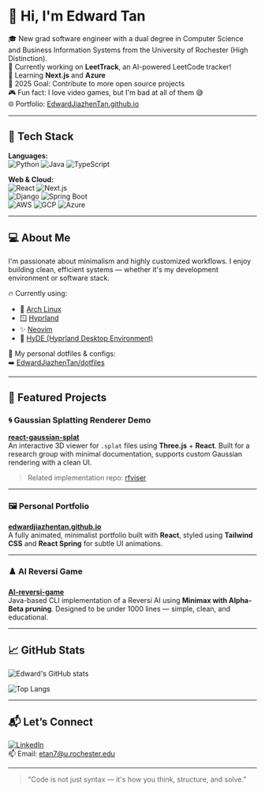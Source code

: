 # 👋 Hi, I'm Edward Tan

🎓 New grad software engineer with a dual degree in Computer Science and Business Information Systems from the University of Rochester (High Distinction).  
🔭 Currently working on **LeetTrack**, an AI-powered LeetCode tracker!  
🌱 Learning **Next.js** and **Azure**  
📌 2025 Goal: Contribute to more open source projects  
🎮 Fun fact: I love video games, but I'm bad at all of them 😅  
🌐 Portfolio: [EdwardJiazhenTan.github.io](https://EdwardJiazhenTan.github.io)

---

## 🔧 Tech Stack

**Languages:**  
![Python](https://img.shields.io/badge/-Python-333333?style=flat&logo=python)
![Java](https://img.shields.io/badge/-Java-333333?style=flat&logo=java)
![TypeScript](https://img.shields.io/badge/-TypeScript-333333?style=flat&logo=typescript)

**Web & Cloud:**  
![React](https://img.shields.io/badge/-React-333333?style=flat&logo=react)
![Next.js](https://img.shields.io/badge/-Next.js-333333?style=flat&logo=next.js)  
![Django](https://img.shields.io/badge/-Django-333333?style=flat&logo=django)
![Spring Boot](https://img.shields.io/badge/-Spring%20Boot-333333?style=flat&logo=spring-boot)  
![AWS](https://img.shields.io/badge/-AWS-333333?style=flat&logo=amazon-aws)
![GCP](https://img.shields.io/badge/-GCP-333333?style=flat&logo=google-cloud)
![Azure](https://img.shields.io/badge/-Azure-333333?style=flat&logo=microsoft-azure)

---

## 💻 About Me

I'm passionate about minimalism and highly customized workflows. I enjoy building clean, efficient systems — whether it's my development environment or software stack.

🔥 Currently using:

- 🐧 [Arch Linux](https://archlinux.org/)
- 🪟 [Hyprland](https://hyprland.org/)
- ✨ [Neovim](https://neovim.io/)
- 🎨 [HyDE (Hyprland Desktop Environment)](https://github.com/HyDE-Project/HyDE)

🔧 My personal dotfiles & configs:  
➡️ [EdwardJiazhenTan/dotfiles](https://github.com/EdwardJiazhenTan/dotfiles)

---

## 📌 Featured Projects

### 🌀 Gaussian Splatting Renderer Demo

**[react-gaussian-splat](https://github.com/EdwardJiazhenTan/react-gaussian-splat)**  
An interactive 3D viewer for `.splat` files using **Three.js** + **React**. Built for a research group with minimal documentation, supports custom Gaussian rendering with a clean UI.

> Related implementation repo: [rfviser](https://github.com/PKU-VCL-Geometry/rfviser)

---

### 🖼️ Personal Portfolio

**[edwardjiazhentan.github.io](https://EdwardJiazhenTan.github.io)**  
A fully animated, minimalist portfolio built with **React**, styled using **Tailwind CSS** and **React Spring** for subtle UI animations.

---

### ♟️ AI Reversi Game

**[AI-reversi-game](https://github.com/EdwardJiazhenTan/AI-reversi-game)**  
Java-based CLI implementation of a Reversi AI using **Minimax with Alpha-Beta pruning**. Designed to be under 1000 lines — simple, clean, and educational.

---

## 📈 GitHub Stats

![Edward's GitHub stats](https://github-readme-stats.vercel.app/api?username=EdwardJiazhenTan&show_icons=true&hide_title=true&hide=issues&theme=default)

![Top Langs](https://github-readme-stats.vercel.app/api/top-langs/?username=EdwardJiazhenTan&layout=compact&hide=Jupyter%20Notebook)

---

## 📬 Let’s Connect

[![LinkedIn](https://img.shields.io/badge/-LinkedIn-0077B5?style=flat&logo=linkedin)](https://linkedin.com/in/edward-j-tan)  
📫 Email: etan7@u.rochester.edu

---

> "Code is not just syntax — it's how you think, structure, and solve."
